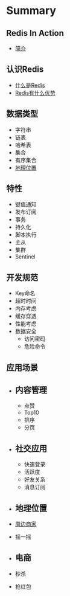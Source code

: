 # Summary

## Redis In Action

* [简介](README.md)

## 认识Redis

* [什么是Redis](ru-men/shi-yao-shi-redis.md)
* [Redis有什么优势](ru-men/redisyou-shi-yao-you-shi.md)

## 数据类型

* 字符串
* 链表
* 哈希表
* 集合
* 有序集合
* [地理位置](di-li-wei-zhi.md)

## 特性

* 键值通知
* 发布订阅
* 事务
* 持久化
* 脚本执行
* 主从
* 集群
* Sentinel

## 开发规范

* Key命名
* 超时时间
* 内存考虑
* 缓存穿透
* 性能考虑
* 数据安全
  * 访问密码
  * 危险命令

## 应用场景

* ## 内容管理

  * 点赞
  * Top10
  * 排序
  * 分页

* ## 社交应用

  * 快速登录
  * 活跃度
  * 好友关系
  * 消息订阅

* ## 地理位置

 * [周边商家](sheng-huo-fu-wu.md)
 * 摇一摇
 
* ## 电商

 * 秒杀
 * 抢红包



